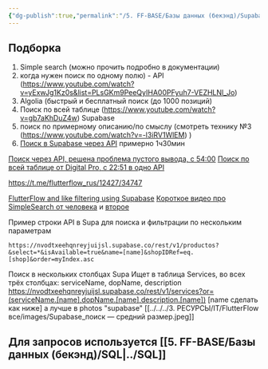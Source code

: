 ```yaml
---
{"dg-publish":true,"permalink":"/5. FF-BASE/Базы данных (бекэнд)/Supabase/Поиск в Supabase/","created":"2024-10-23T10:18:09.218-03:00","updated":"2025-01-16T14:56:48.557-03:00"}
---
```


## Подборка
1. Simple search (можно прочить подробно в документации)
2. когда нужен поиск по одному полю) - API (https://www.youtube.com/watch?v=yExwJg1Kz0s&list=PLsGKm9PeeQyIHA00PFyuh7-VEZHLNl_Jo)
3. Algolia (быстрый и бесплатный поиск (до 1000 позиций)
4. Поиск по всей таблице (https://www.youtube.com/watch?v=gb7aKhDuZ4w) Supabase
4. поиск по примерному описанию/по смыслу (смотреть технику №3 (https://www.youtube.com/watch?v=-l3iRV1WlEM) )
5. [Поиск в Supabase через API](https://www.youtube.com/watch?v=1n4UGyNDAis) примерно 1ч30мин


[Поиск через API, решена проблема пустого вывода, с 54:00](https://www.youtube.com/watch?v=QikTDU4DDAU)
[Поиск по всей таблице от Digital Pro, c 22:51 в одно API](https://www.youtube.com/watch?v=gb7aKhDuZ4w)

https://t.me/flutterflow_rus/12427/34747



[FlutterFlow and like filtering using Supabase](https://medium.com/@thomas.mcneill_82427/flutterflow-and-filtering-queries-using-supabase-cfc35936ac3f)
[Короткое видео про SimpleSearch от человека](https://www.loom.com/share/fcbe0ef5c01e488f95b49b52bf9d1700) и [второе](https://www.loom.com/share/c80819672668420495bf3f531fc4a8ae)

Пример строки API в Supa для поиска и фильтрации по нескольким параметрам
```
https://nvodtxeehqnreyjuijsl.supabase.co/rest/v1/productos?&select=*&isAvailable=true&name=[name]&shopIDRef=eq.[shop]&order=myIndex.asc
```

Поиск в нескольких столбцах Supa
Ищет в таблица Services, во всех трёх столбцах: serviceName, dopName, description 
https://nvodtxeehqnreyjuijsl.supabase.co/rest/v1/services?or=(serviceName.[name],dopName.[name],description.[name])
[name сделать как ниже]
а лучше в photos "supabase"
[[../../../3. РЕСУРСЫ/IT/FlutterFlow все/images/Supabase_поиск — средний размер.jpeg]]

## Для запросов используется [[5. FF-BASE/Базы данных (бекэнд)/SQL\|../SQL]]